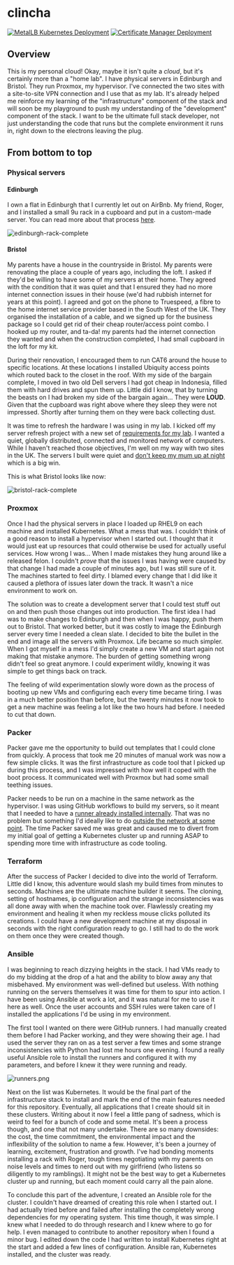 # clincha

[![MetalLB Kubernetes Deployment](https://github.com/clincha-org/clincha/actions/workflows/k8s-metallb.yaml/badge.svg)](https://github.com/clincha-org/clincha/actions/workflows/k8s-metallb.yaml)
[![Certificate Manager Deployment](https://github.com/clincha-org/clincha/actions/workflows/k8s-certificate-manager.yaml/badge.svg)](https://github.com/clincha-org/clincha/actions/workflows/k8s-certificate-manager.yaml)

## Overview

This is my personal cloud! Okay, maybe it isn't quite a _cloud_, but it's certainly more than a "home lab". I have physical servers in Edinburgh and Bristol. They run Proxmox, my hypervisor. I've connected the two sites with a site-to-site VPN connection and I use that as my lab. It's already helped me reinforce my learning of the "infrastructure" component of the stack and will soon be my playground to push my understanding of the "development" component of the stack. I want to be the ultimate full stack developer, not just understanding the code that runs but the complete environment it runs in, right down to the electrons leaving the plug.

## From bottom to top

### Physical servers

#### Edinburgh
I own a flat in Edinburgh that I currently let out on AirBnb. My friend, Roger, and I installed a small 9u rack in a cupboard and put in a custom-made server. You can read more about that process [here](https://github.com/clincha/clinch-home/blob/master/Documentation/server-refresh/refresh.md#edinburgh-stage).

![edinburgh-rack-complete](Documentation/images/README/edinburgh-rack-complete.jpg)

#### Bristol
My parents have a house in the countryside in Bristol. My parents were renovating the place a couple of years ago, including the loft. I asked if they'd be willing to have some of my servers at their home. They agreed with the condition that it was quiet and that I ensured they had no more internet connection issues in their house (we'd had rubbish internet for years at this point). I agreed and got on the phone to Truespeed, a fibre to the home internet service provider based in the South West of the UK. They organised the installation of a cable, and we signed up for the business package so I could get rid of their cheap router/access point combo. I hooked up my router, and ta-da! my parents had the internet connection they wanted and when the construction completed, I had small cupboard in the loft for my kit. 

During their renovation, I encouraged them to run CAT6 around the house to specific locations. At these locations I installed Ubiquity access points which routed back to the closet in the roof. With my side of the bargain complete, I moved in two old Dell servers I had got cheap in Indonesia, filled them with hard drives and spun them up. Little did I know, that by turning the beasts on I had broken my side of the bargain again... They were **LOUD**. Given that the cupboard was right above where they sleep they were not impressed. Shortly after turning them on they were back collecting dust. 

It was time to refresh the hardware I was using in my lab. I kicked off my server refresh project with a new set of [requirements for my lab](https://github.com/clincha/clinch-home/blob/master/Documentation/server-refresh/refresh.md#objectives). I wanted a quiet, globally distributed, connected and monitored network of computers. While I haven't reached those objectives, I'm well on my way with two sites in the UK. The servers I built were quiet and [don't keep my mum up at night](https://github.com/clincha/clinch-home/issues/4) which is a big win. 

This is what Bristol looks like now:

![bristol-rack-complete](Documentation/images/README/bristol-rack-complete.jpg)

### Proxmox
Once I had the physical servers in place I loaded up RHEL9 on each machine and installed Kubernetes. What a mess that was. I couldn't think of a good reason to install a hypervisor when I started out. I thought that it would just eat up resources that could otherwise be used for actually useful services. How wrong I was... When I made mistakes they hung around like a released felon. I couldn't _prove_ that the issues I was having were caused by that change I had made a couple of minutes ago, but I was still sure of it. The machines started to feel dirty. I blamed every change that I did like it caused a plethora of issues later down the track. It wasn't a nice environment to work on.

The solution was to create a development server that I could test stuff out on and then push those changes out into production. The first idea I had was to make changes to Edinburgh and then when I was happy, push them out to Bristol. That worked better, but it was costly to image the Edinburgh server every time I needed a clean slate. I decided to bite the bullet in the end and image all the servers with Proxmox. Life became so much simpler. When I got myself in a mess I'd simply create a new VM and start again not making that mistake anymore. The burden of getting something wrong didn't feel so great anymore. I could experiment wildly, knowing it was simple to get things back on track.

The feeling of wild experimentation slowly wore down as the process of booting up new VMs and configuring each every time became tiring. I was in a much better position than before, but the twenty minutes it now took to get a new machine was feeling a lot like the two hours had before. I needed to cut that down.

### Packer
Packer gave me the opportunity to build out templates that I could clone from quickly. A process that took me 20 minutes of manual work was now a few simple clicks. It was the first infrastructure as code tool that I picked up during this process, and I was impressed with how well it coped with the boot process. It communicated well with Proxmox but had some small teething issues. 

Packer needs to be run on a machine in the same network as the hypervisor. I was using GitHub workflows to build my servers, so it meant that I needed to have a [runner already installed internally](https://github.com/clincha/clinch-home/blob/master/Documentation/deployment.md#configuring-virtual-github-runner). That was no problem but something I'd ideally like to do [outside the network at some point](https://github.com/clincha/clinch-home/issues/11). The time Packer saved me was great and caused me to divert from my initial goal of getting a Kubernetes cluster up and running ASAP to spending more time with infrastructure as code tooling.

### Terraform
After the success of Packer I decided to dive into the world of Terraform. Little did I know, this adventure would slash my build times from minutes to seconds. Machines are the ultimate machine builder it seems. The cloning, setting of hostnames, ip configuration and the strange inconsistencies was all done away with when the machine took over. Flawlessly creating my environment and healing it when my reckless mouse clicks polluted its creations. I could have a new development machine at my disposal in seconds with the right configuration ready to go. I still had to do the work on them once they were created though.

### Ansible
I was beginning to reach dizzying heights in the stack. I had VMs ready to do my bidding at the drop of a hat and the ability to blow away any that misbehaved. My environment was well-defined but useless. With nothing running on the servers themselves it was time for them to spur into action. I have been using Ansible at work a lot, and it was natural for me to use it here as well. Once the user accounts and SSH rules were taken care of I installed the applications I'd be using in my environment.

The first tool I wanted on there were GitHub runners. I had manually created them before I had Packer working, and they were showing their age. I had used the server they ran on as a test server a few times and some strange inconsistencies with Python had lost me hours one evening. I found a really useful Ansible role to install the runners and configured it with my parameters, and before I knew it they were running and ready.

![runners.png](Documentation/images/README/runners.png)

Next on the list was Kubernetes. It would be the final part of the infrastructure stack to install and mark the end of the main features needed for this repository. Eventually, all applications that I create should sit in these clusters. Writing about it now I feel a little pang of sadness, which is weird to feel for a bunch of code and some metal. It's been a process though, and one that not many undertake. There are so many downsides: the cost, the time commitment, the environmental impact and the inflexibility of the solution to name a few. However, it's been a journey of learning, excitement, frustration and growth. I've had bonding moments installing a rack with Roger, tough times negotiating with my parents on noise levels and times to nerd out with my girlfriend (who listens so diligently to my ramblings). It might not be the best way to get a Kubernetes cluster up and running, but each moment could carry all the pain alone.

To conclude this part of the adventure, I created an Ansible role for the cluster. I couldn't have dreamed of creating this role when I started out. I had actually tried before and failed after installing the completely wrong dependencies for my operating system. This time though, it was simple. I knew what I needed to do through research and I knew where to go for help. I even managed to contribute to another repository when I found a minor bug. I edited down the code I had written to install Kubernetes right at the start and added a few lines of configuration. Ansible ran, Kubernetes installed, and the cluster was ready.
